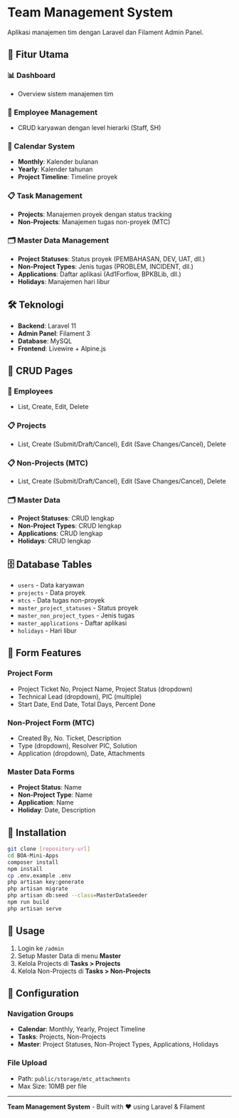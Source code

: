 # Team Management System

Aplikasi manajemen tim dengan Laravel dan Filament Admin Panel.

## 🚀 Fitur Utama

### 📊 Dashboard

-   Overview sistem manajemen tim

### 👥 Employee Management

-   CRUD karyawan dengan level hierarki (Staff, SH)

### 📅 Calendar System

-   **Monthly**: Kalender bulanan
-   **Yearly**: Kalender tahunan
-   **Project Timeline**: Timeline proyek

### 📋 Task Management

-   **Projects**: Manajemen proyek dengan status tracking
-   **Non-Projects**: Manajemen tugas non-proyek (MTC)

### 🗂️ Master Data Management

-   **Project Statuses**: Status proyek (PEMBAHASAN, DEV, UAT, dll.)
-   **Non-Project Types**: Jenis tugas (PROBLEM, INCIDENT, dll.)
-   **Applications**: Daftar aplikasi (Ad1Forflow, BPKBLib, dll.)
-   **Holidays**: Manajemen hari libur

## 🛠️ Teknologi

-   **Backend**: Laravel 11
-   **Admin Panel**: Filament 3
-   **Database**: MySQL
-   **Frontend**: Livewire + Alpine.js

## 📁 CRUD Pages

### 👥 Employees

-   List, Create, Edit, Delete

### 📋 Projects

-   List, Create (Submit/Draft/Cancel), Edit (Save Changes/Cancel), Delete

### 📋 Non-Projects (MTC)

-   List, Create (Submit/Draft/Cancel), Edit (Save Changes/Cancel), Delete

### 🗂️ Master Data

-   **Project Statuses**: CRUD lengkap
-   **Non-Project Types**: CRUD lengkap
-   **Applications**: CRUD lengkap
-   **Holidays**: CRUD lengkap

## 🗄️ Database Tables

-   `users` - Data karyawan
-   `projects` - Data proyek
-   `mtcs` - Data tugas non-proyek
-   `master_project_statuses` - Status proyek
-   `master_non_project_types` - Jenis tugas
-   `master_applications` - Daftar aplikasi
-   `holidays` - Hari libur

## 🎯 Form Features

### Project Form

-   Project Ticket No, Project Name, Project Status (dropdown)
-   Technical Lead (dropdown), PIC (multiple)
-   Start Date, End Date, Total Days, Percent Done

### Non-Project Form (MTC)

-   Created By, No. Ticket, Description
-   Type (dropdown), Resolver PIC, Solution
-   Application (dropdown), Date, Attachments

### Master Data Forms

-   **Project Status**: Name
-   **Non-Project Type**: Name
-   **Application**: Name
-   **Holiday**: Date, Description

## 🚀 Installation

```bash
git clone [repository-url]
cd BOA-Mini-Apps
composer install
npm install
cp .env.example .env
php artisan key:generate
php artisan migrate
php artisan db:seed --class=MasterDataSeeder
npm run build
php artisan serve
```

## 📝 Usage

1. Login ke `/admin`
2. Setup Master Data di menu **Master**
3. Kelola Projects di **Tasks > Projects**
4. Kelola Non-Projects di **Tasks > Non-Projects**

## 🔧 Configuration

### Navigation Groups

-   **Calendar**: Monthly, Yearly, Project Timeline
-   **Tasks**: Projects, Non-Projects
-   **Master**: Project Statuses, Non-Project Types, Applications, Holidays

### File Upload

-   Path: `public/storage/mtc_attachments`
-   Max Size: 10MB per file

---

**Team Management System** - Built with ❤️ using Laravel & Filament
